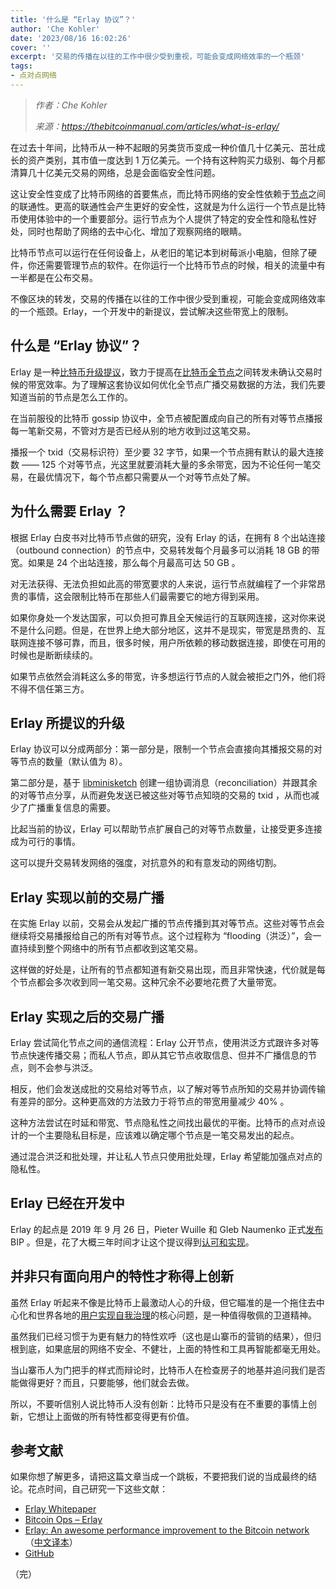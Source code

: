 ```yaml
---
title: '什么是 “Erlay 协议”？'
author: 'Che Kohler'
date: '2023/08/16 16:02:26'
cover: ''
excerpt: '交易的传播在以往的工作中很少受到重视，可能会变成网络效率的一个瓶颈'
tags:
- 点对点网络
---
```



> *作者：Che Kohler*
> 
> *来源：<https://thebitcoinmanual.com/articles/what-is-erlay/>*



在过去十年间，比特币从一种不起眼的另类货币变成一种价值几十亿美元、茁壮成长的资产类别，其市值一度达到 1 万亿美元。一个持有这种购买力级别、每个月都清算几十亿美元交易的网络，总是会面临安全性问题。

这让安全性变成了比特币网络的首要焦点，而比特币网络的安全性依赖于[节点](https://thebitcoinmanual.com/behind-btc/nodes/)之间的联通性。更高的联通性会产生更好的安全性，这就是为什么运行一个节点是比特币使用体验中的一个重要部分。运行节点为个人提供了特定的安全性和隐私性好处，同时也帮助了网络的去中心化、增加了观察网络的眼睛。

比特币节点可以运行在任何设备上，从老旧的笔记本到树莓派小电脑，但除了硬件，你还需要管理节点的软件。在你运行一个比特币节点的时候，相关的流量中有一半都是在公布交易。

不像区块的转发，交易的传播在以往的工作中很少受到重视，可能会变成网络效率的一个瓶颈。Erlay，一个开发中的新提议，尝试解决这些带宽上的限制。

## 什么是 “Erlay 协议”？

Erlay 是一种[比特币升级提议](https://thebitcoinmanual.com/articles/what-bip/)，致力于提高在[比特币全节点](https://thebitcoinmanual.com/behind-btc/nodes/full-node/)之间转发未确认交易时候的带宽效率。为了理解这套协议如何优化全节点广播交易数据的方法，我们先要知道当前的节点是怎么工作的。

在当前服役的比特币 gossip 协议中，全节点被配置成向自己的所有对等节点播报每一笔新交易，不管对方是否已经从别的地方收到过这笔交易。

播报一个 txid（交易标识符）至少要 32 字节，如果一个节点拥有默认的最大连接数 —— 125 个对等节点，光这里就要消耗大量的多余带宽，因为不论任何一笔交易，在最优情况下，每个节点都只需要从一个对等节点处了解。

## 为什么需要 Erlay ？

根据 Erlay 白皮书对比特币节点做的研究，没有 Erlay 的话，在拥有 8 个出站连接（outbound connection）的节点中，交易转发每个月最多可以消耗 18 GB 的带宽。如果是 24 个出站连接，那么每个月最高可达 50 GB 。

对无法获得、无法负担如此高的带宽要求的人来说，运行节点就编程了一个非常昂贵的事情，这会限制比特币在那些人们最需要它的地方得到采用。

如果你身处一个发达国家，可以负担可靠且全天候运行的互联网连接，这对你来说不是什么问题。但是，在世界上绝大部分地区，这并不是现实，带宽是昂贵的、互联网连接不够可靠，而且，很多时候，用户所依赖的移动数据连接，即使在可用的时候也是断断续续的。

如果节点依然会消耗这么多的带宽，许多想运行节点的人就会被拒之门外，他们将不得不信任第三方。

## Erlay 所提议的升级

Erlay 协议可以分成两部分：第一部分是，限制一个节点会直接向其播报交易的对等节点的数量（默认值为 8）。

第二部分是，基于 [libminisketch](https://github.com/sipa/minisketch) 创建一组协调消息（reconciliation）并跟其余的对等节点分享，从而避免发送已被这些对等节点知晓的交易的 txid ，从而也减少了广播重复信息的需要。

比起当前的协议，Erlay 可以帮助节点扩展自己的对等节点数量，让接受更多连接成为可行的事情。

这可以提升交易转发网络的强度，对抗意外的和有意发动的网络切割。

## Erlay 实现以前的交易广播

在实施 Erlay 以前，交易会从发起广播的节点传播到其对等节点。这些对等节点会继续将交易播报给自己的所有对等节点。这个过程称为 “flooding（洪泛）”，会一直持续到整个网络中的所有节点都收到这笔交易。

这样做的好处是，让所有的节点都知道有新交易出现，而且非常快速，代价就是每个节点都会多次收到同一笔交易。这种冗余不必要地花费了大量带宽。

## Erlay 实现之后的交易广播

Erlay 尝试简化节点之间的通信流程：Erlay 公开节点，使用洪泛方式跟许多对等节点快速传播交易；而私人节点，即从其它节点收取信息、但并不广播信息的节点，则不会参与洪泛。

相反，他们会发送成批的交易给对等节点，以了解对等节点所知的交易并协调传输有差异的部分。这种更高效的方法致力于将节点的带宽用量减少 40% 。

这种方法尝试在时延和带宽、节点隐私性之间找出最优的平衡。比特币的点对点设计的一个主要隐私目标是，应该难以确定哪个节点是一笔交易发出的起点。

通过混合洪泛和批处理，并让私人节点只使用批处理，Erlay 希望能加强点对点的隐私性。

## Erlay 已经在开发中

Erlay 的起点是 2019 年 9 月 26 日，Pieter Wuille 和 Gleb Naumenko 正式[发布](https://github.com/naumenkogs/bips/blob/bip-reconcil/bip-reconcil.mediawiki) BIP 。但是，花了大概三年时间才让这个提议得到[认可和实现](https://github.com/bitcoin/bitcoin/pull/23443)。

## 并非只有面向用户的特性才称得上创新

虽然 Erlay 听起来不像是比特币上最激动人心的升级，但它瞄准的是一个拖住去中心化和世界各地的[用户实现自我治理](https://thebitcoinmanual.com/articles/why-use-btc-wallet-with-node/)的核心问题，是一种值得敬佩的卫道精神。

虽然我们已经习惯于为更有魅力的特性欢呼（这也是山寨币的营销的结果），但归根到底，如果底层的网络不安全、不健壮，上面的特性和工具再智能都毫无用处。

当山寨币人为门把手的样式而辩论时，比特币人在检查房子的地基并追问我们是否能做得更好？而且，只要能够，他们就会去做。

所以，不要听信别人说比特币人没有创新：比特币只是没有在不重要的事情上创新，它想让上面做的所有特性都变得更有价值。

## 参考文献

如果你想了解更多，请把这篇文章当成一个跳板，不要把我们说的当成最终的结论。花点时间，自己研究一下这些文献：

- [Erlay Whitepaper](https://arxiv.org/pdf/1905.10518.pdf)
- [Bitcoin Ops – Erlay](https://bitcoinops.org/en/topics/erlay/)
- [Erlay: An awesome performance improvement to the Bitcoin network](https://medium.com/@SDWouters/erlay-an-awesome-performance-improvement-to-the-bitcoin-network-f59d757b2d14)（[中文译本](https://www.btcstudy.org/2022/06/21/erlay-an-awesome-performance-improvement-to-the-bitcoin-network/)）
- [GitHub](https://github.com/bitcoin/bitcoin/pull/23443)

（完）